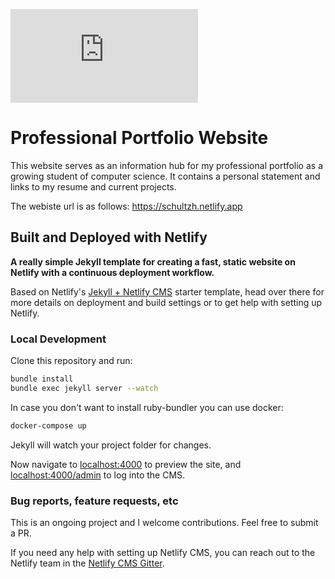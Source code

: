 [![Analytics](https://ga-beacon.appspot.com/G-6VWZ053GTP/github.com/Naereen/badges/README.md)](https://GitHub.com/Naereen/badges/)

# Professional Portfolio Website

This website serves as an information hub for my professional portfolio as a growing student of computer science. It contains a personal statement and links to my resume and current projects.

The webiste url is as follows: https://schultzh.netlify.app


## Built and Deployed with Netlify

**A really simple Jekyll template for creating a fast, static website on Netlify with
a continuous deployment workflow.**

Based on Netlify's [Jekyll + Netlify CMS](https://github.com/netlify-templates/jekyll-netlify-cms) starter template, head over there for more details on deployment and build settings or to get help with setting up Netlify.


### Local Development

Clone this repository and run:

```bash
bundle install
bundle exec jekyll server --watch
```

In case you don't want to install ruby-bundler you can use docker:

```bash
docker-compose up
```

Jekyll will watch your project folder for changes.

Now navigate to [localhost:4000](http://localhost:4000/) to preview the site, and
[localhost:4000/admin](http://localhost:4000/admin) to log into the CMS.

### Bug reports, feature requests, etc

This is an ongoing project and I welcome contributions. Feel free to submit a PR.

If you need any help with setting up Netlify CMS, you can reach out to the Netlify team in the [Netlify CMS Gitter](https://gitter.im/netlify/netlifycms).
